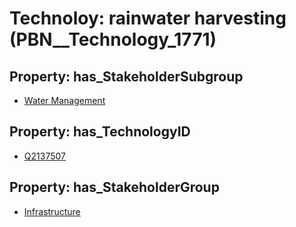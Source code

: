 # Technoloy: __rainwater harvesting__ (PBN__Technology_1771)

## Property: has_StakeholderSubgroup

* [Water Management](PBN__TechSubgroup_120)

## Property: has_TechnologyID

* [Q2137507](Q2137507)

## Property: has_StakeholderGroup

* [Infrastructure](PBN__TechGroup_4)

